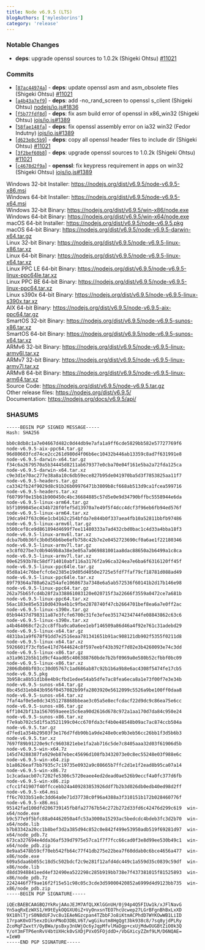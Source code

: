 ```yaml
---
title: Node v6.9.5 (LTS)
blogAuthors: ['mylesborins']
category: 'release'
---
```


### Notable Changes

* **deps**: upgrade openssl sources to 1.0.2k (Shigeki Ohtsu) [#11021](https://github.com/nodejs/node/pull/11021)

### Commits

* [[`87ac44974a`](https://github.com/nodejs/node/commit/87ac44974a)] - **deps**: update openssl asm and asm_obsolete files (Shigeki Ohtsu) [#11021](https://github.com/nodejs/node/pull/11021)
* [[`a4b43a7ef9`](https://github.com/nodejs/node/commit/a4b43a7ef9)] - **deps**: add -no_rand_screen to openssl s_client (Shigeki Ohtsu) [nodejs/io.js#1836](https://github.com/nodejs/io.js/pull/1836)
* [[`f5b77fdf8d`](https://github.com/nodejs/node/commit/f5b77fdf8d)] - **deps**: fix asm build error of openssl in x86_win32 (Shigeki Ohtsu) [iojs/io.js#1389](https://github.com/iojs/io.js/pull/1389)
* [[`58fae148fa`](https://github.com/nodejs/node/commit/58fae148fa)] - **deps**: fix openssl assembly error on ia32 win32 (Fedor Indutny) [iojs/io.js#1389](https://github.com/iojs/io.js/pull/1389)
* [[`d623e8c5b9`](https://github.com/nodejs/node/commit/d623e8c5b9)] - **deps**: copy all openssl header files to include dir (Shigeki Ohtsu) [#11021](https://github.com/nodejs/node/pull/11021)
* [[`3f2bef60b8`](https://github.com/nodejs/node/commit/3f2bef60b8)] - **deps**: upgrade openssl sources to 1.0.2k (Shigeki Ohtsu) [#11021](https://github.com/nodejs/node/pull/11021)
* [[`c4678d2f9a`](https://github.com/nodejs/node/commit/c4678d2f9a)] - **openssl**: fix keypress requirement in apps on win32 (Shigeki Ohtsu) [iojs/io.js#1389](https://github.com/iojs/io.js/pull/1389)

Windows 32-bit Installer: https://nodejs.org/dist/v6.9.5/node-v6.9.5-x86.msi<br>
Windows 64-bit Installer: https://nodejs.org/dist/v6.9.5/node-v6.9.5-x64.msi<br>
Windows 32-bit Binary: https://nodejs.org/dist/v6.9.5/win-x86/node.exe<br>
Windows 64-bit Binary: https://nodejs.org/dist/v6.9.5/win-x64/node.exe<br>
macOS 64-bit Installer: https://nodejs.org/dist/v6.9.5/node-v6.9.5.pkg<br>
macOS 64-bit Binary: https://nodejs.org/dist/v6.9.5/node-v6.9.5-darwin-x64.tar.gz<br>
Linux 32-bit Binary: https://nodejs.org/dist/v6.9.5/node-v6.9.5-linux-x86.tar.xz<br>
Linux 64-bit Binary: https://nodejs.org/dist/v6.9.5/node-v6.9.5-linux-x64.tar.xz<br>
Linux PPC LE 64-bit Binary: https://nodejs.org/dist/v6.9.5/node-v6.9.5-linux-ppc64le.tar.xz<br>
Linux PPC BE 64-bit Binary: https://nodejs.org/dist/v6.9.5/node-v6.9.5-linux-ppc64.tar.xz<br>
Linux s390x 64-bit Binary: https://nodejs.org/dist/v6.9.5/node-v6.9.5-linux-s390x.tar.xz<br>
AIX 64-bit Binary: https://nodejs.org/dist/v6.9.5/node-v6.9.5-aix-ppc64.tar.gz<br>
SmartOS 32-bit Binary: https://nodejs.org/dist/v6.9.5/node-v6.9.5-sunos-x86.tar.xz<br>
SmartOS 64-bit Binary: https://nodejs.org/dist/v6.9.5/node-v6.9.5-sunos-x64.tar.xz<br>
ARMv6 32-bit Binary: https://nodejs.org/dist/v6.9.5/node-v6.9.5-linux-armv6l.tar.xz<br>
ARMv7 32-bit Binary: https://nodejs.org/dist/v6.9.5/node-v6.9.5-linux-armv7l.tar.xz<br>
ARMv8 64-bit Binary: https://nodejs.org/dist/v6.9.5/node-v6.9.5-linux-arm64.tar.xz<br>
Source Code: https://nodejs.org/dist/v6.9.5/node-v6.9.5.tar.gz<br>
Other release files: https://nodejs.org/dist/v6.9.5/<br>
Documentation: https://nodejs.org/docs/v6.9.5/api/

### SHASUMS

```
-----BEGIN PGP SIGNED MESSAGE-----
Hash: SHA256

bb0c8db8c1a7e04667d482c0d44db9e7afa1a9ff6cde5829bb582e57727769f6  node-v6.9.5-aix-ppc64.tar.gz
96d80603fcd74ce2cc261d980d4f06b6ec10432b446ab13359c8ad7f631991e8  node-v6.9.5-darwin-x64.tar.gz
f34c6a2679570a5b34445d8211ab679377e0cba70e04f161e5ba2a72fda125ca  node-v6.9.5-darwin-x64.tar.xz
c9e3d1e70ac277e38a8a10c6db59ece827b95de041970ba5d3f7853825aa11f7  node-v6.9.5-headers.tar.gz
ca3342fb24f9029d8c91b26b09976471b3809b8cf668ab513d9ca1fcea599716  node-v6.9.5-headers.tar.xz
f60799f0e15b61b900450c4bc36684885c57d5e0e9d34790bffbc5558944e6da  node-v6.9.5-linux-arm64.tar.gz
b5f1099845ec434b728f0fef5d13970a7e49f5f4dcc4dcf3f96eb6fb94ed576f  node-v6.9.5-linux-arm64.tar.xz
19dca947f63c06e1cb4162c254bfda7e844b0f337aea4fb10a52811bbfb97486  node-v6.9.5-linux-armv6l.tar.gz
b500cef8ce9d861894d4699f7ee11480333a7ad432cbd0bac1c4d33a4bba18f3  node-v6.9.5-linux-armv6l.tar.xz
dcba7b0b36fc3b0d56b6be6efb758c42b7e2e0452723690cf0a6ae1f22180346  node-v6.9.5-linux-armv7l.tar.gz
e3c8f027be7c0b9469b8a38e3e05a7a069881001aa8dac88650a2b6499a1c8ca  node-v6.9.5-linux-armv7l.tar.xz
00e62593b78c58df714010abf116a3176f2a96ca324ea7e6ba6f6316120ff45f  node-v6.9.5-linux-ppc64le.tar.gz
05d8a14c76befcfc6e2385e19d05d4050e2725e5fdf7faf79cf18781d088ad49  node-v6.9.5-linux-ppc64le.tar.xz
89f79364a780a62a254afe1068673a7348e6a5ab572536f60141b2d17b146e98  node-v6.9.5-linux-ppc64.tar.gz
262a75b65fcd4b28f2a338861083120e020715f3a22666f3559a0472ce7a681b  node-v6.9.5-linux-ppc64.tar.xz
56ac183e85e5310d0439a4b1c9fbe2878740f47cb2664701bef8ea6a7e0ff2ac  node-v6.9.5-linux-s390x.tar.gz
05b94437d798311a87e3fcfe6700c31fe3efee35174234744fe08843862c63c6  node-v6.9.5-linux-s390x.tar.xz
a4b464068cf2c2cc8ffba9ca0a6ee1ebf146509a86d46a4f92e761c31adebd29  node-v6.9.5-linux-x64.tar.gz
4831ba1a9f678f91dd7e2516eaa781341651b91ac908121db902f5355f0211d8  node-v6.9.5-linux-x64.tar.xz
5926601f73cfb5e417d7644624c8f597eebf43b392f7d02e3b4260093e74c3dd  node-v6.9.5-linux-x86.tar.gz
a31a9612b5b11d9cf4aad05c406388760bde7b2bf0969a0e580b52cfbbf0bc09  node-v6.9.5-linux-x86.tar.xz
2806db08bf03cc30d05767c1ad686ab87c92b1b6a9b8e6ac4308f5474fe17cb5  node-v6.9.5.pkg
3b958ca8b51d1b8e4b9cfbd1edee54ab5dfe7ac8fea6eca8a1e73f00f7e3e34b  node-v6.9.5-sunos-x64.tar.gz
8bc45d31eb843b956f0457082b99fa2803920e5612099c5526a9be100ff0daa8  node-v6.9.5-sunos-x64.tar.xz
7faf4af0e5e0dc34351278868bbeae3c05a5e8ecfcdacf22d9dc9c86ea75e6cc  node-v6.9.5-sunos-x86.tar.gz
6ff1042bf13a1567059aeee15c6ea90d2616d678c972a1aa170d7da84c950e24  node-v6.9.5-sunos-x86.tar.xz
f7e9ab702c5d1f5a3521199c04cc670fda3cf4b0e48548b09ac7ac874ccb504a  node-v6.9.5.tar.gz
d7fed1a354b29503f3e176d7fdb90b1a9de248e0ce9b3eb56cc26bb1f3d5b6b3  node-v6.9.5.tar.xz
7697f89b91220e9cfc9603821ebe1fa2ab716c5de7c8405aaa32d03f61906d5b  node-v6.9.5-win-x64.7z
145d74288387fa929eb87ebec45696d108fb3432073e0c8ec55248e03f988e6c  node-v6.9.5-win-x64.zip
b1a8626eaf7bb7935c7c19735e0932a9c08665b7ffc2d1e1f2ead8b95ca07a14  node-v6.9.5-win-x86.7z
1c3cadaacb07c7202fe5306c5720eaee4ed2dead0ae526b9eccf4a0fc377d6fb  node-v6.9.5-win-x86.zip
cfcc1f41907f40ffccebb24a409283853926ddf7b2b3d026db0edb40ed98d2ff  node-v6.9.5-x64.msi
ff6c7033b51e8c3dd64a0e71d37738c0f96a4388a3f310151b172b028460776f  node-v6.9.5-x86.msi
95142fad100dfd206739145fb8fa27767b54c272b272d33fd6c42476d299c619  win-x64/node.exe
b9c577e9f5bfc88a04462050a4fc53a3000a15293ac5bedcdc4bdeb3fc3d2b70  win-x64/node.lib
b7b83342a20cc1b8bef3d2a385d94c852c0e842f499e53950adb519f69281d97  win-x64/node_pdb.7z
673ca327694e4dda36af539d7975e57ca1f7f7fcc66cad0f3e8d99ee530b49c1  win-x64/node_pdb.zip
8e9aa5478b59cf70eb542fb64c77f41db275e22bea7f60ddab0c6bce4656a477  win-x86/node.exe
609a5daa6b055c18d5c502bdcf2c9e281f12afd4dc449c1a559d35c0839c59df  win-x86/node.lib
d8dd3948841eed4ef32490ea522298c285b919bb738e7f437381015f81525893  win-x86/node_pdb.7z
2242446f7f9ae16f2f15e51c98c05c3cde3d59000420852a6999d4d9123bb735  win-x86/node_pdb.zip
-----BEGIN PGP SIGNATURE-----

iQEcBAEBCAAGBQJYkRvjAAoJEJM7AfQLXKlGGnUH/0j94p4Q5FIUw1k/xJFlNavG
Yn5aqRxEzWXS1/H9tEykOQGXU0iZ+VyOnxsnTEO7hcUcwep27LGrBFgnBhBxLxXD
9X18hlTjrS0N8dUFJvc8u1EAeNGzcpan4TZbbFJo8iKtmACPhdD7WYKOwWB1LiID
17rpaK0xO75exzDiknPNoD3DBLV6T/wgGikutm8HgQgt3bk938c8/7sq8yjdPLRy
ZcoMqFZwxtY/OyBWa/psBxy3nUWjOc6yJqpMfvlMaDgp+cxUjMdwOUGBtZiO0k3Q
Y/oY3mFTP6enRvV4btUXHck0vSXDjPVx05FOjddD+/VbGXicyZZmf9LM/D6NQAE=
=IeW0
-----END PGP SIGNATURE-----

```
